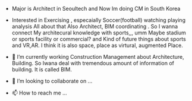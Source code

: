 - Major is Architect in Seoultech and Now Im doing CM in South Korea

- Interested in Exercising , especaially Soccer(football) watching playing analysis All about that 
Also Architect, BIM coordinating . So I wanna connect My architecural knowledge with sports,,, umm Maybe stadium or sports facility or commercial? and Kind of future things about sports and VR,AR. I think it is also space, place as virtural, augmented Place. 

- 🌱 I’m currently working Construction Management about Architecture, Building. So Iwana deal with tremendous amount of information of building. It is called BIM.
- 💞️ I’m looking to collaborate on ...
- 📫 How to reach me ...

<!---
Modrijsnow/Modrijsnow is a ✨ special ✨ repository because its `README.md` (this file) appears on your GitHub profile.
You can click the Preview link to take a look at your changes.
--->
